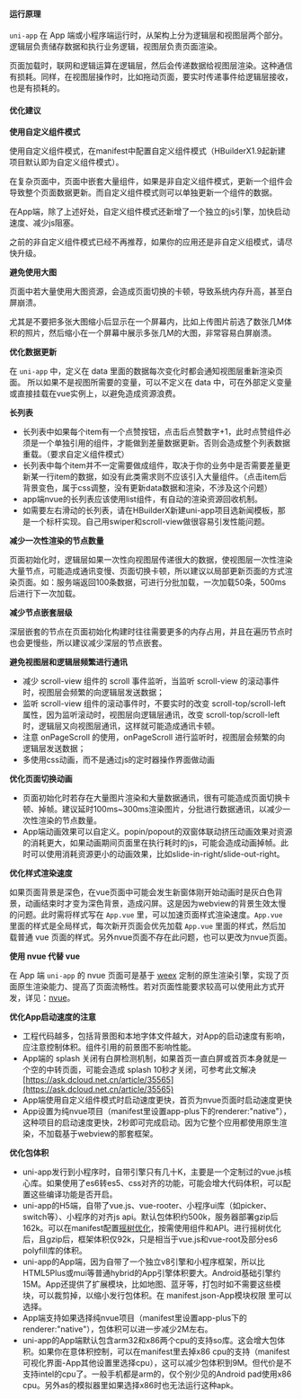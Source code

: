 #### 运行原理

``uni-app`` 在 App 端或小程序端运行时，从架构上分为逻辑层和视图层两个部分。逻辑层负责储存数据和执行业务逻辑，视图层负责页面渲染。

页面加载时，联网和逻辑运算在逻辑层，然后会传递数据给视图层渲染。这种通信有损耗。同样，在视图层操作时，比如拖动页面，要实时传递事件给逻辑层接收，也是有损耗的。


#### 优化建议

**使用自定义组件模式**

使用自定义组件模式，在manifest中配置自定义组件模式（HBuilderX1.9起新建项目默认即为自定义组件模式）。

在复杂页面中，页面中嵌套大量组件，如果是非自定义组件模式，更新一个组件会导致整个页面数据更新。而自定义组件模式则可以单独更新一个组件的数据。

在App端，除了上述好处，自定义组件模式还新增了一个独立的js引擎，加快启动速度、减少js阻塞。

之前的非自定义组件模式已经不再推荐，如果你的应用还是非自定义组模式，请尽快升级。

**避免使用大图**

页面中若大量使用大图资源，会造成页面切换的卡顿，导致系统内存升高，甚至白屏崩溃。

尤其是不要把多张大图缩小后显示在一个屏幕内，比如上传图片前选了数张几M体积的照片，然后缩小在一个屏幕中展示多张几M的大图，非常容易白屏崩溃。

**优化数据更新**

在 ``uni-app`` 中，定义在 data 里面的数据每次变化时都会通知视图层重新渲染页面。 所以如果不是视图所需要的变量，可以不定义在 data 中，可在外部定义变量或直接挂载在vue实例上，以避免造成资源浪费。

**长列表**
- 长列表中如果每个item有一个点赞按钮，点击后点赞数字+1，此时点赞组件必须是一个单独引用的组件，才能做到差量数据更新。否则会造成整个列表数据重载。（要求自定义组件模式）
- 长列表中每个item并不一定需要做成组件，取决于你的业务中是否需要差量更新某一行item的数据，如没有此类需求则不应该引入大量组件。（点击item后背景变色，属于css调整，没有更新data数据和渲染，不涉及这个问题）
- app端nvue的长列表应该使用list组件，有自动的渲染资源回收机制。
- 如需要左右滑动的长列表，请在HBuilderX新建uni-app项目选新闻模板，那是一个标杆实现。自己用swiper和scroll-view做很容易引发性能问题。

**减少一次性渲染的节点数量**

页面初始化时，逻辑层如果一次性向视图层传递很大的数据，使视图层一次性渲染大量节点，可能造成通讯变慢、页面切换卡顿，所以建议以局部更新页面的方式渲染页面。如：服务端返回100条数据，可进行分批加载，一次加载50条，500ms 后进行下一次加载。

**减少节点嵌套层级**

 深层嵌套的节点在页面初始化构建时往往需要更多的内存占用，并且在遍历节点时也会更慢些，所以建议减少深层的节点嵌套。

**避免视图层和逻辑层频繁进行通讯**

* 减少 scroll-view 组件的 scroll 事件监听，当监听 scroll-view 的滚动事件时，视图层会频繁的向逻辑层发送数据；
* 监听 scroll-view 组件的滚动事件时，不要实时的改变 scroll-top/scroll-left 属性，因为监听滚动时，视图层向逻辑层通讯，改变 scroll-top/scroll-left 时，逻辑层又向视图层通讯，这样就可能造成通讯卡顿。
* 注意 onPageScroll 的使用，onPageScroll 进行监听时，视图层会频繁的向逻辑层发送数据；
* 多使用css动画，而不是通过js的定时器操作界面做动画

**优化页面切换动画**

* 页面初始化时若存在大量图片渲染和大量数据通讯，很有可能造成页面切换卡顿、掉帧。建议延时100ms~300ms渲染图片，分批进行数据通讯，以减少一次性渲染的节点数量。
* App端动画效果可以自定义。popin/popout的双窗体联动挤压动画效果对资源的消耗更大，如果动画期间页面里在执行耗时的js，可能会造成动画掉帧。此时可以使用消耗资源更小的动画效果，比如slide-in-right/slide-out-right。

**优化样式渲染速度**

如果页面背景是深色，在vue页面中可能会发生新窗体刚开始动画时是灰白色背景，动画结束时才变为深色背景，造成闪屏。这是因为webview的背景生效太慢的问题。此时需将样式写在 ``App.vue`` 里，可以加速页面样式渲染速度。``App.vue`` 里面的样式是全局样式，每次新开页面会优先加载 ``App.vue`` 里面的样式，然后加载普通 vue 页面的样式。另外nvue页面不存在此问题，也可以更改为nvue页面。

**使用 nvue 代替 vue**

在 App 端 ```uni-app``` 的 nvue 页面可是基于 [weex](https://weex.apache.org/) 定制的原生渲染引擎，实现了页面原生渲染能力、提高了页面流畅性。若对页面性能要求较高可以使用此方式开发，详见：[nvue](/use-weex)。

**优化App启动速度的注意**

* 工程代码越多，包括背景图和本地字体文件越大，对App的启动速度有影响，应注意控制体积。<image>组件引用的前景图不影响性能。
* App端的 splash 关闭有白屏检测机制，如果首页一直白屏或首页本身就是一个空的中转页面，可能会造成 splash 10秒才关闭，可参考此文解决[https://ask.dcloud.net.cn/article/35565](https://ask.dcloud.net.cn/article/35565)
* App端使用自定义组件模式时启动速度更快，首页为nvue页面时启动速度更快
* App设置为纯nvue项目（manifest里设置app-plus下的renderer:"native"），这种项目的启动速度更快，2秒即可完成启动。因为它整个应用都使用原生渲染，不加载基于webview的那套框架。

**优化包体积**

* uni-app发行到小程序时，自带引擎只有几十K，主要是一个定制过的vue.js核心库。如果使用了es6转es5、css对齐的功能，可能会增大代码体积，可以配置这些编译功能是否开启。
* uni-app的H5端，自带了vue.js、vue-rooter、小程序ui库（如picker、switch等）、小程序的对齐js api。默认包体积约500k，服务器部署gzip后162k。可以在manifest配置[摇树优化](https://uniapp.dcloud.io/collocation/manifest?id=optimization)，按需使用组件和API。进行摇树优化后，且gzip后，框架体积仅92k，只是相当于vue.js和vue-root及部分es6 polyfill库的体积。
* uni-app的App端，因为自带了一个独立v8引擎和小程序框架，所以比HTML5Plus或mui等普通hybrid的App引擎体积要大。Android基础引擎约15M。App还提供了扩展模块，比如地图、蓝牙等，打包时如不需要这些模块，可以裁剪掉，以缩小发行包体积。在 manifest.json-App模块权限 里可以选择。
* App端支持如果选择纯nvue项目（manifest里设置app-plus下的renderer:"native"），包体积可以进一步减少2M左右。
* uni-app的App端默认包含arm32和x86两个cpu的支持so库。这会增大包体积。如果你在意体积控制，可以在manifest里去掉x86 cpu的支持（manifest可视化界面-App其他设置里选择cpu），这可以减少包体积到9M。但代价是不支持intel的cpu了。一般手机都是arm的，仅个别少见的Android pad使用x86 cpu。另外as的模拟器里如果选择x86时也无法运行这种apk。
